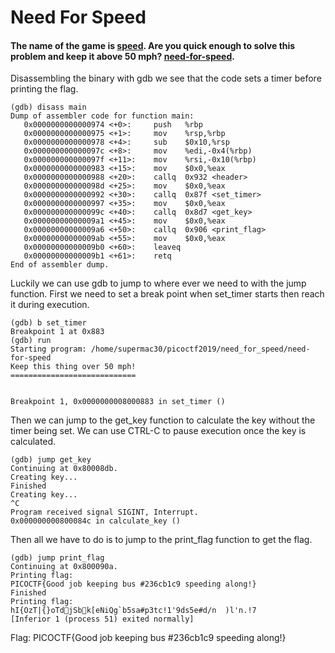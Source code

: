 # Need For Speed
#### The name of the game is [speed](https://www.youtube.com/watch?v=8piqd2BWeGI). Are you quick enough to solve this problem and keep it above 50 mph? [need-for-speed](https://2019shell1.picoctf.com/static/0087e4830ca81141d6fa4a8b4a9767ba/need-for-speed).

Disassembling the binary with gdb we see that the code sets a timer before printing the flag.
```
(gdb) disass main
Dump of assembler code for function main:
   0x0000000000000974 <+0>:     push   %rbp
   0x0000000000000975 <+1>:     mov    %rsp,%rbp
   0x0000000000000978 <+4>:     sub    $0x10,%rsp
   0x000000000000097c <+8>:     mov    %edi,-0x4(%rbp)
   0x000000000000097f <+11>:    mov    %rsi,-0x10(%rbp)
   0x0000000000000983 <+15>:    mov    $0x0,%eax
   0x0000000000000988 <+20>:    callq  0x932 <header>
   0x000000000000098d <+25>:    mov    $0x0,%eax
   0x0000000000000992 <+30>:    callq  0x87f <set_timer>
   0x0000000000000997 <+35>:    mov    $0x0,%eax
   0x000000000000099c <+40>:    callq  0x8d7 <get_key>
   0x00000000000009a1 <+45>:    mov    $0x0,%eax
   0x00000000000009a6 <+50>:    callq  0x906 <print_flag>
   0x00000000000009ab <+55>:    mov    $0x0,%eax
   0x00000000000009b0 <+60>:    leaveq
   0x00000000000009b1 <+61>:    retq
End of assembler dump.
```
Luckily we can use gdb to jump to where ever we need to with the jump function. First we need to set a break point when set_timer starts then reach it during execution.
```
(gdb) b set_timer
Breakpoint 1 at 0x883
(gdb) run
Starting program: /home/supermac30/picoctf2019/need_for_speed/need-for-speed
Keep this thing over 50 mph!
============================


Breakpoint 1, 0x0000000008000883 in set_timer ()
```
Then we can jump to the get_key function to calculate the key without the timer being set. We can use CTRL-C to pause execution once the key is calculated.
```
(gdb) jump get_key
Continuing at 0x80008db.
Creating key...
Finished
Creating key...
^C
Program received signal SIGINT, Interrupt.
0x000000000800084c in calculate_key ()
```
Then all we have to do is to jump to the print_flag function to get the flag.
```
(gdb) jump print_flag
Continuing at 0x800090a.
Printing flag:
PICOCTF{Good job keeping bus #236cb1c9 speeding along!}
Finished
Printing flag:
hI{OzT|{}oTdjSbk[eNiQg`b5sa#p3tc!1'9ds5e#d/n  )l'n.!7
[Inferior 1 (process 51) exited normally]
```
Flag: PICOCTF{Good job keeping bus #236cb1c9 speeding along!}
